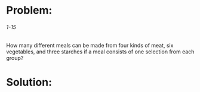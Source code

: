 # Problem:
###### 1-15
How many different meals can be made from four kinds of meat, six vegetables,
and three starches if a meal consists of one selection from each group?

# Solution:
